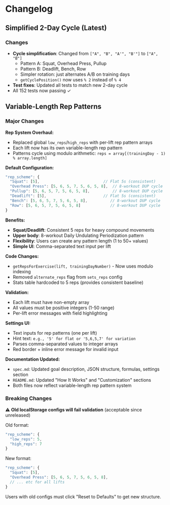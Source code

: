 # Changelog

## Simplified 2-Day Cycle (Latest)

### Changes
- **Cycle simplification**: Changed from `["A", "B", "A'", "B'"]` to `["A", "B"]`
  - Pattern A: Squat, Overhead Press, Pullup
  - Pattern B: Deadlift, Bench, Row
  - Simpler rotation: just alternates A/B on training days
  - `getCyclePosition()` now uses `% 2` instead of `% 4`
- **Test fixes**: Updated all tests to match new 2-day cycle
- All 152 tests now passing ✓

## Variable-Length Rep Patterns

### Major Changes

**Rep System Overhaul:**
- Replaced global `low_reps`/`high_reps` with per-lift rep pattern arrays
- Each lift now has its own variable-length rep pattern
- Patterns cycle using modulo arithmetic: `reps = array[(trainingDay - 1) % array.length]`

**Default Configuration:**
```javascript
"rep_scheme": {
  "Squat": [5],                            // Flat 5s (consistent)
  "Overhead Press": [5, 6, 5, 7, 5, 6, 5, 8],  // 8-workout DUP cycle
  "Pullup": [5, 6, 5, 7, 5, 6, 5, 8],          // 8-workout DUP cycle
  "Deadlift": [5],                         // Flat 5s (consistent)
  "Bench": [5, 6, 5, 7, 5, 6, 5, 8],          // 8-workout DUP cycle
  "Row": [5, 6, 5, 7, 5, 6, 5, 8]             // 8-workout DUP cycle
}
```

**Benefits:**
- **Squat/Deadlift**: Consistent 5 reps for heavy compound movements
- **Upper body**: 8-workout Daily Undulating Periodization pattern
- **Flexibility**: Users can create any pattern length (1 to 50+ values)
- **Simple UI**: Comma-separated text input per lift

**Code Changes:**
- `getRepsForExercise(lift, trainingDayNumber)` - Now uses modulo indexing
- Removed `alternate_reps` flag from `sets_reps` config
- Stats table hardcoded to 5 reps (provides consistent baseline)

**Validation:**
- Each lift must have non-empty array
- All values must be positive integers (1-50 range)
- Per-lift error messages with field highlighting

**Settings UI:**
- Text inputs for rep patterns (one per lift)
- Hint text: `e.g., '5' for flat or '5,6,5,7' for variation`
- Parses comma-separated values to integer arrays
- Red border + inline error message for invalid input

**Documentation Updated:**
- `spec.md`: Updated goal description, JSON structure, formulas, settings section
- `README.md`: Updated "How It Works" and "Customization" sections
- Both files now reflect variable-length rep pattern system

### Breaking Changes

⚠️ **Old localStorage configs will fail validation** (acceptable since unreleased)

Old format:
```javascript
"rep_scheme": {
  "low_reps": 5,
  "high_reps": 7
}
```

New format:
```javascript
"rep_scheme": {
  "Squat": [5],
  "Overhead Press": [5, 6, 5, 7, 5, 6, 5, 8],
  // ... etc for all lifts
}
```

Users with old configs must click "Reset to Defaults" to get new structure.
